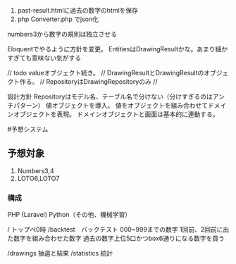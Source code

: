 1. past-result.htmlに過去の数字のhtmlを保存
2. php Converter.php でjson化

numbers3から数字の規則は独立させる

Eloquentでやるように方針を変更。
EntitiesはDrawingResultかな。あまり細かすぎても意味ない気がする

// todo valueオブジェクト続き。
// DrawingResultとDrawingResultのオブジェクト作る。
// RepositoryはDrawingRepositoryのみ
// 

設計方針
Repositoryはモデル名、テーブル名で分けない（分けすぎるのはアンチパターン）
値オブジェクトを導入。
値をオブジェクトを組み合わせてドメインオブジェクトを表現。
ドメインオブジェクトと画面は基本的に連動する。


#予想システム
## 予想対象
1. Numbers3,4
2. LOTO6,LOTO7

### 構成
PHP (Laravel)
Python（その他、機械学習）

/ トップぺ0時
/backtest　バックテスト
 000~999までの数字
 1回前、2回前に出た数字を組み合わせた数字
 過去の数字上位5口かつbox6通りになる数字を買う
 
/drawings 抽選と結果
/statistics 統計